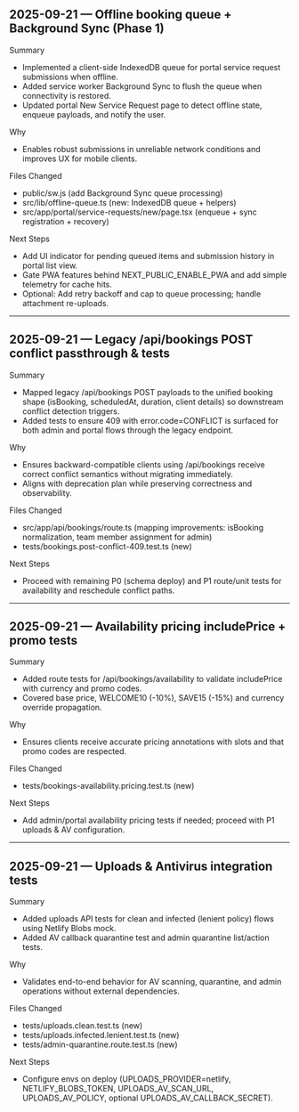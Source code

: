 ## 2025-09-21 — Offline booking queue + Background Sync (Phase 1)

Summary
- Implemented a client-side IndexedDB queue for portal service request submissions when offline.
- Added service worker Background Sync to flush the queue when connectivity is restored.
- Updated portal New Service Request page to detect offline state, enqueue payloads, and notify the user.

Why
- Enables robust submissions in unreliable network conditions and improves UX for mobile clients.

Files Changed
- public/sw.js (add Background Sync queue processing)
- src/lib/offline-queue.ts (new: IndexedDB queue + helpers)
- src/app/portal/service-requests/new/page.tsx (enqueue + sync registration + recovery)

Next Steps
- Add UI indicator for pending queued items and submission history in portal list view.
- Gate PWA features behind NEXT_PUBLIC_ENABLE_PWA and add simple telemetry for cache hits.
- Optional: Add retry backoff and cap to queue processing; handle attachment re-uploads.

---

## 2025-09-21 — Legacy /api/bookings POST conflict passthrough & tests

Summary
- Mapped legacy /api/bookings POST payloads to the unified booking shape (isBooking, scheduledAt, duration, client details) so downstream conflict detection triggers.
- Added tests to ensure 409 with error.code=CONFLICT is surfaced for both admin and portal flows through the legacy endpoint.

Why
- Ensures backward-compatible clients using /api/bookings receive correct conflict semantics without migrating immediately.
- Aligns with deprecation plan while preserving correctness and observability.

Files Changed
- src/app/api/bookings/route.ts (mapping improvements: isBooking normalization, team member assignment for admin)
- tests/bookings.post-conflict-409.test.ts (new)

Next Steps
- Proceed with remaining P0 (schema deploy) and P1 route/unit tests for availability and reschedule conflict paths.

---

## 2025-09-21 — Availability pricing includePrice + promo tests

Summary
- Added route tests for /api/bookings/availability to validate includePrice with currency and promo codes.
- Covered base price, WELCOME10 (-10%), SAVE15 (-15%) and currency override propagation.

Why
- Ensures clients receive accurate pricing annotations with slots and that promo codes are respected.

Files Changed
- tests/bookings-availability.pricing.test.ts (new)

Next Steps
- Add admin/portal availability pricing tests if needed; proceed with P1 uploads & AV configuration.

---

## 2025-09-21 — Uploads & Antivirus integration tests

Summary
- Added uploads API tests for clean and infected (lenient policy) flows using Netlify Blobs mock.
- Added AV callback quarantine test and admin quarantine list/action tests.

Why
- Validates end-to-end behavior for AV scanning, quarantine, and admin operations without external dependencies.

Files Changed
- tests/uploads.clean.test.ts (new)
- tests/uploads.infected.lenient.test.ts (new)
- tests/admin-quarantine.route.test.ts (new)

Next Steps
- Configure envs on deploy (UPLOADS_PROVIDER=netlify, NETLIFY_BLOBS_TOKEN, UPLOADS_AV_SCAN_URL, UPLOADS_AV_POLICY, optional UPLOADS_AV_CALLBACK_SECRET).
